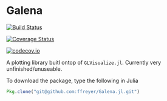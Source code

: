 # Galena

[![Build Status](https://travis-ci.org/ffreyer/Galena.jl.svg?branch=master)](https://travis-ci.org/ffreyer/Galena.jl)

[![Coverage Status](https://coveralls.io/repos/ffreyer/Galena.jl/badge.svg?branch=master&service=github)](https://coveralls.io/github/ffreyer/Galena.jl?branch=master)

[![codecov.io](http://codecov.io/github/ffreyer/Galena.jl/coverage.svg?branch=master)](http://codecov.io/github/ffreyer/Galena.jl?branch=master)

A plotting library buitl ontop of `GLVisualize.jl`. Currently very unfinished/unuseable.

To download the package, type the following in Julia
```julia
Pkg.clone("git@github.com:ffreyer/Galena.jl.git")
```
